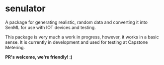 # senulator
A package for generating realistic, random data and converting it into SenML for use with IOT devices and testing.

This package is very much a work in progress, however, it works in a basic sense. It is currently in development and used for testing at Capstone Metering.

**PR's welcome, we're friendly! :)**